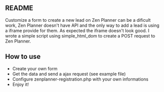 ## README	

Customize a form to create a new lead on Zen Planner can be a dificult work, Zen Planner doesn't have API and the only way to add a lead is using a iframe provide for them. As expected the iframe doesn't look good. I wrote a simple script using simple_html_dom to create a POST request to Zen Planner. 

## How to use

- Create your own form
- Get the data and send a ajax request (see example file)
- Configure zenplanner-registration.php with your own informations
- Enjoy it!